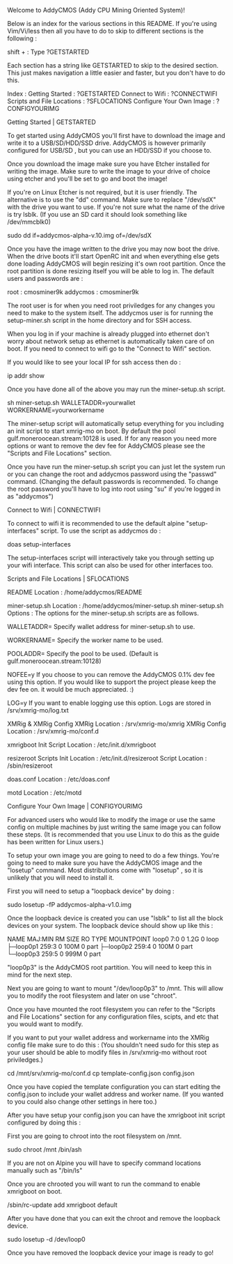 Welcome to AddyCMOS (Addy CPU Mining Oriented System)!

Below is an index for the various sections in this README.
If you're using Vim/Vi/less then all you have to do to skip to different sections is the following :

shift + : 
Type ?GETSTARTED

Each section has a string like GETSTARTED to skip to the desired section. 
This just makes navigation a little easier and faster, but you don't have to do this.


Index :
  Getting Started : ?GETSTARTED
  Connect to Wifi : ?CONNECTWIFI
  Scripts and File Locations : ?SFLOCATIONS
  Configure Your Own Image : ?CONFIGYOURIMG


Getting Started | GETSTARTED

To get started using AddyCMOS you'll first have to download the image and write it to a USB/SD/HDD/SSD drive.
AddyCMOS is however primarily configured for USB/SD , but you can use an HDD/SSD if you choose to.

Once you download the image make sure you have Etcher installed for writing the image.
Make sure to write the image to your drive of choice using etcher and you'll be set to go and boot the image!

If you're on Linux Etcher is not required, but it is user friendly. The alternative is to use the "dd" command.
Make sure to replace "/dev/sdX" with the drive you want to use. If you're not sure what the name of the drive is try lsblk. 
(If you use an SD card it should look something like /dev/mmcblk0)

sudo dd if=addycmos-alpha-v.10.img of=/dev/sdX

Once you have the image written to the drive you may now boot the drive.
When the drive boots it'll start OpenRC init and when everything else gets done loading AddyCMOS will begin resizing it's own root partition.
Once the root partition is done resizing itself you will be able to log in. 
The default users and passwords are :

root : cmosminer9k
addycmos : cmosminer9k

The root user is for when you need root priviledges for any changes you need to make to the system itself.
The addycmos user is for running the setup-miner.sh script in the home directory and for SSH access.

When you log in if your machine is already plugged into ethernet don't worry about network setup as ethernet is automatically taken care of on boot.
If you need to connect to wifi go to the "Connect to Wifi" section.

If you would like to see your local IP for ssh access then do : 

ip addr show

Once you have done all of the above you may run the miner-setup.sh script.

sh miner-setup.sh WALLETADDR=yourwallet WORKERNAME=yourworkername

The miner-setup script will automatically setup everything for you including an init script to start xmrig-mo on boot. By default the pool gulf.moneroocean.stream:10128 is used.
If for any reason you need more options or want to remove the dev fee for AddyCMOS please see the "Scripts and File Locations" section.

Once you have run the miner-setup.sh script you can just let the system run or you can change the root and addycmos password using the "passwd" command. 
(Changing the default passwords is recommended. To change the root password you'll have to log into root using "su" if you're logged in as "addycmos")
 

Connect to Wifi | CONNECTWIFI

To connect to wifi it is recommended to use the default alpine "setup-interfaces" script.
To use the script as addycmos do :

doas setup-interfaces

The setup-interfaces script will interactively take you through setting up your wifi interface. This script can also be used for other interfaces too.


Scripts and File Locations | SFLOCATIONS

README
Location : /home/addycmos/README

miner-setup.sh
Location : /home/addycmos/miner-setup.sh
miner-setup.sh Options :
The options for the miner-setup.sh scripts are as follows.

WALLETADDR= 
	Specify wallet address for miner-setup.sh to use.

WORKERNAME=
	Specify the worker name to be used.

POOLADDR=
	Specify the pool to be used. (Default is gulf.moneroocean.stream:10128)

NOFEE=y
	If you choose to you can remove the AddyCMOS 0.1% dev fee using this option.
	If you would like to support the project please keep the dev fee on. it would be much appreciated. :)

LOG=y
	If you want to enable logging use this option. Logs are stored in /srv/xmrig-mo/log.txt

 
XMRig & XMRig Config
XMRig Location : /srv/xmrig-mo/xmrig
XMRig Config Location : /srv/xmrig-mo/conf.d

xmrigboot Init Script
Location : /etc/init.d/xmrigboot 

resizeroot Scripts
Init Location : /etc/init.d/resizeroot
Script Location : /sbin/resizeroot

doas.conf
Location : /etc/doas.conf

motd
Location : /etc/motd

Configure Your Own Image | CONFIGYOURIMG

For advanced users who would like to modify the image or use the same config on multiple machines by just writing the same image you can follow these steps.
(It is recommended that you use Linux to do this as the guide has been written for Linux users.)

To setup your own image you are going to need to do a few things.
You're going to need to make sure you have the AddyCMOS image and the "losetup" command.
Most distributions come with "losetup" , so it is unlikely that you will need to install it.

First you will need to setup a "loopback device" by doing :

sudo losetup -fP addycmos-alpha-v1.0.img

Once the loopback device is created you can use "lsblk" to list all the block devices on your system.
The loopback device should show up like this : 

NAME      MAJ:MIN RM   SIZE RO TYPE MOUNTPOINT
loop0       7:0    0   1.2G  0 loop
├─loop0p1 259:3    0   100M  0 part
├─loop0p2 259:4    0   100M  0 part
└─loop0p3 259:5    0   999M  0 part

"loop0p3" is the AddyCMOS root partition. You will need to keep this in mind for the next step.

Next you are going to want to mount "/dev/loop0p3" to /mnt. This will allow you to modify the root filesystem and later on use "chroot".

Once you have mounted the root filesystem you can refer to the "Scripts and File Locations" section for any configuration files, scipts, and etc that you would want to modify.

If you want to put your wallet address and workername into the XMRig config file make sure to do this :
(You shouldn't need sudo for this step as your user should be able to modify files in /srv/xmrig-mo without root priviledges.)

cd /mnt/srv/xmrig-mo/conf.d
cp template-config.json config.json

Once you have copied the template configuration you can start editing the config.json to include your wallet address and worker name.
(If you wanted to you could also change other settings in here too.)

After you have setup your config.json you can have the xmrigboot init script configured by doing this :

First you are going to chroot into the root filesystem on /mnt.

sudo chroot /mnt /bin/ash

If you are not on Alpine you will have to specify command locations manually such as "/bin/ls"

Once you are chrooted you will want to run the command to enable xmrigboot on boot.

/sbin/rc-update add xmrigboot default

After you have done that you can exit the chroot and remove the loopback device.

sudo losetup -d /dev/loop0

Once you have removed the loopback device your image is ready to go!




